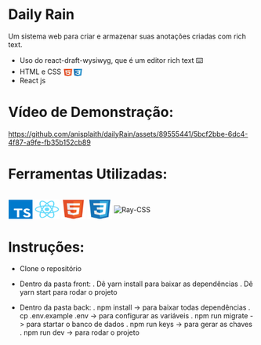 # Daily Rain
Um sistema web para criar e armazenar suas anotações criadas com rich text.

- Uso do react-draft-wysiwyg, que é um editor rich text ⌨️
- HTML e CSS <img align="center" alt="Ray-HTML" height="15" width="20" src="https://raw.githubusercontent.com/devicons/devicon/master/icons/html5/html5-original.svg"><img align="center" alt="Ray-CSS" height="15" width="20" src="https://raw.githubusercontent.com/devicons/devicon/master/icons/css3/css3-original.svg">
- React js 
# Vídeo de Demonstração:
https://github.com/anisplaith/dailyRain/assets/89555441/5bcf2bbe-6dc4-4f87-a9fe-fb35b152cb89

# Ferramentas Utilizadas:

<div style="display: inline_block" >
  <br>
  <img align="center" alt="Ray-Ts" height="40" width="50" src="https://raw.githubusercontent.com/devicons/devicon/master/icons/typescript/typescript-plain.svg">
  <img align="center" alt="Ray-React" height="40" width="50" src="https://raw.githubusercontent.com/devicons/devicon/master/icons/react/react-original.svg">
  <img align="center" alt="Ray-HTML" height="40" width="50" src="https://raw.githubusercontent.com/devicons/devicon/master/icons/html5/html5-original.svg">
  <img align="center" alt="Ray-CSS" height="40" width="50" src="https://raw.githubusercontent.com/devicons/devicon/master/icons/css3/css3-original.svg">
  <img align="center" alt="Ray-CSS" height="40" width="50" src="https://seeklogo.com/images/V/vite-logo-BFD4283991-seeklogo.com.png" />
</div>

# Instruções:
- Clone o repositório
- Dentro da pasta front: 
  . Dê yarn install para baixar as dependências
  . Dê yarn start para rodar o projeto
  
- Dentro da pasta back:
  . npm install ->  para baixar todas dependências
  . cp .env.example .env -> para configurar as variáveis
  . npm run migrate -> para startar o banco de dados
  . npm run keys -> para gerar as chaves
  . npm run dev -> para rodar o projeto





